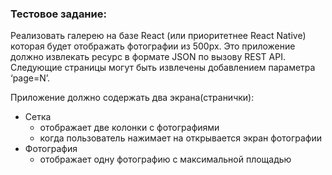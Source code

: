 ### Тестовое задание:
Реализовать галерею на базе React (или приоритетнее React Native) которая будет отображать фотографии из 500px. Это приложение должно извлекать ресурс в формате JSON по вызову REST API. Следующие страницы могут быть извлечены добавлением параметра ‘page=N’.

Приложение должно содержать два экрана(странички):
* Сетка
    * отображает две колонки с фотографиями
    * когда пользователь нажимает на открывается экран фотографии
* Фотография
    * отображает одну фотографию с максимальной площадью

